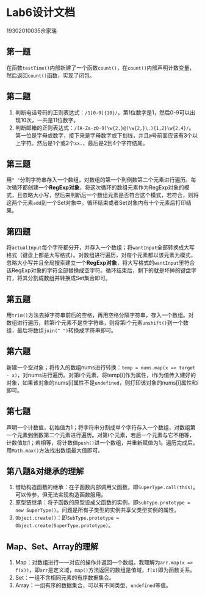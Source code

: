 # Lab6设计文档
19302010035佘家瑞

## 第一题
在函数`testTime()`内部新建了一个函数`count()`，在`count()`内部声明计数变量，然后返回`count()`函数，实现了闭包。

## 第二题
1. 判断电话号码的正则表达式：`/1[0-9]{10}/`。第1位数字是1，然后0-9可以出现10次，一共是11位数字。
2. 判断邮箱的正则表达式：`/[A-Za-z0-9]\w{2,}@(\w{2,}\.){1,2}\w{2,4}/`。第一位是字母或数字，接下来是字母数字或下划线，并且`@`号前面应该有3个以上字符。然后是1个或2个`xx.`，最后是2到4个字符结尾。

## 第三题
用`" "`分割字符串存入一个数组，对数组的第一个到倒数第二个元素进行遍历。每次循环都创建一个**RegExp对象**，将这次循环的数组元素作为RegExp对象的模式，且忽略大小写，然后来判断后一个数组元素是否符合这个模式，若符合，则将这两个元素`add`到一个Set对象中。循环结束或者Set对象内有十个元素后打印结果。

## 第四题
将`actualInput`每个字符都分开，并存入一个数组；将`wantInput`全部转换成大写格式（键盘上都是大写格式）。对数组进行遍历，对每个元素都以该元素为模式，忽略大小写并且全局搜索建立一个**RegExp对象**，将大写格式的`wantInput`里符合该RegExp对象的字符全部替换成空字符。循环结束后，剩下的就是坏掉的键盘字符，将其分割成数组并转换成Set集合即可。

## 第五题
用`trim()`方法去掉字符串前后的空格，再用空格分隔字符串，存入一个数组。对数组进行遍历，若第i个元素不是空字符串，则将第i个元素`unshift()`到一个数组，最后将数组`join(" ")`转换成字符串即可。

## 第六题
新建一个空对象；将传入的数组nums进行转换：`temp = nums.map(x => target - x)`，对nums进行遍历。对第i个元素，将temp[i]作为属性，i作为值传入建好的对象，如果该对象的nums[i]属性不是`undefined`，则打印该对象的nums[i]属性和i即可。

## 第七题
声明一个计数值，初始值为1；将字符串分割成单个字符存入一个数组，对数组第一个元素到倒数第二个元素进行遍历。对第i个元素，若后一个元素与它不相等，计数值加1；若相等，将计数值`push()`进一个数组，并重新赋值为1。遍历完成后，用`Math.max()`方法找出数组最大值即可。

## 第八题&对继承的理解
1. 借助构造函数的继承：在子函数内部调用父函数，即`SuperType.call(this)`。可以传参，但无法实现构造函数服用。
2. 原型链继承：将子函数的原型设成父函数的实例，即`SubType.prototype = new SuperType()`。问题是所有子类型的实例共享父类型实例的属性。
3. `Object.create()`：即`SubType.prototype = Object.create(SuperType.prototype)`。

## Map、Set、Array的理解
1. Map：对数组进行一一对应的操作并返回一个数组。我理解为`arr.map(x => f(x))`，即`arr`是定义域，`map()`方法返回的数组是值域，`f(x)`即为函数关系。
2. Set：一组不含相同元素的有序数据集合。
3. Array：一组有序的数据集合，可以有不同类型、`undefined`等值。
